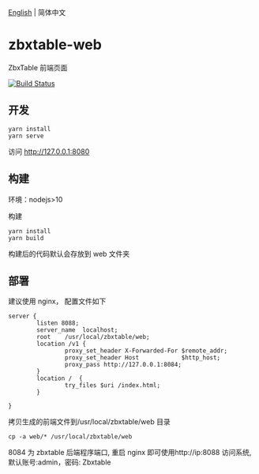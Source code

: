 [English](./README.md) | 简体中文

# zbxtable-web

ZbxTable 前端页面

[![Build Status](https://drone.cactifans.org/api/badges/canghai908/zbxtable-web/status.svg?ref=refs/heads/2.1)](https://drone.cactifans.org/canghai908/zbxtable-web)

## 开发

``` 
yarn install
yarn serve
```

访问 http://127.0.0.1:8080

## 构建

环境：nodejs>10

构建

``` 
yarn install
yarn build
```

构建后的代码默认会存放到 web 文件夹

## 部署

建议使用 nginx， 配置文件如下

``` 
server {
        listen 8088;
        server_name  localhost;
        root    /usr/local/zbxtable/web;
        location /v1 {
                proxy_set_header X-Forwarded-For $remote_addr;
                proxy_set_header Host            $http_host;
                proxy_pass http://127.0.0.1:8084;
        }
        location /  {
                try_files $uri /index.html;
        }

}
```

拷贝生成的前端文件到/usr/local/zbxtable/web 目录

``` 
cp -a web/* /usr/local/zbxtable/web
```

8084 为 zbxtable 后端程序端口, 重启 nginx 即可使用http://ip:8088 访问系统, 默认账号:admin，密码: Zbxtable
